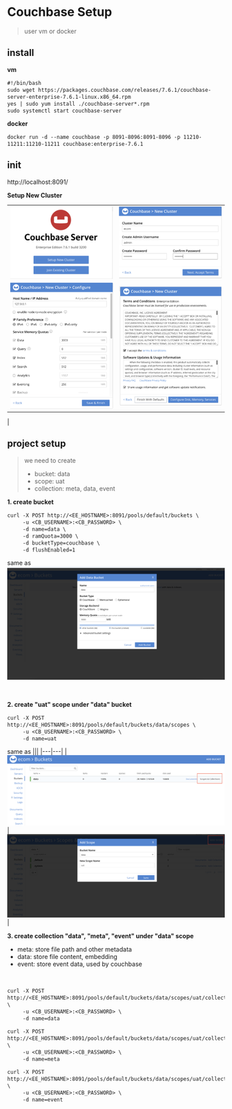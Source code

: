 # Couchbase Setup

>user vm or docker

## install

**vm**
```
#!/bin/bash
sudo wget https://packages.couchbase.com/releases/7.6.1/couchbase-server-enterprise-7.6.1-linux.x86_64.rpm
yes | sudo yum install ./couchbase-server*.rpm
sudo systemctl start couchbase-server
```

**docker**
```
docker run -d --name couchbase -p 8091-8096:8091-8096 -p 11210-11211:11210-11211 couchbase:enterprise-7.6.1
```


## init

http://localhost:8091/

**Setup New Cluster**

|       |   |
|  ----  | ----  |
|![couchbase_new_cluster](/static/images/couchbase_new_cluster.png) | ![couchbase_cluster_info](/static/images/couchbase_cluster_info.png)|
|![couchbase_cluster_config](/static/images/couchbase_cluster_config.png)|![couchbase_cluster_terms](/static/images/couchbase_cluster_terms.png)
|

## project setup

> we need to create
> - bucket: data
> - scope: uat
> - collection: meta, data, event

**1. create bucket**

```
curl -X POST http://<EE_HOSTNAME>:8091/pools/default/buckets \
     -u <CB_USERNAME>:<CB_PASSWORD> \
     -d name=data \
     -d ramQuota=3000 \
     -d bucketType=couchbase \
     -d flushEnabled=1
```

same as
![couchbase_create_bucket](/static/images/couchbase_create_bucket.png)

<br>

**2. create "uat" scope under "data" bucket**
```
curl -X POST http://<EE_HOSTNAME>:8091/pools/default/buckets/data/scopes \
     -u <CB_USERNAME>:<CB_PASSWORD> \
     -d name=uat
```

same as
|||
|---|---|
|![couchbase_create_scope1](/static/images/couchbase_create_scope1.png)|![couchbase_create_scope2](/static/images/couchbase_create_scope2.png)|


**3. create collection "data", "meta", "event" under "data" scope**

- meta: store file path and other metadata
- data: store file content, embedding
- event: store event data, used by couchbase

<br>

```
curl -X POST http://<EE_HOSTNAME>:8091/pools/default/buckets/data/scopes/uat/collections \
     -u <CB_USERNAME>:<CB_PASSWORD> \
     -d name=data
```
```
curl -X POST http://<EE_HOSTNAME>:8091/pools/default/buckets/data/scopes/uat/collections \
     -u <CB_USERNAME>:<CB_PASSWORD> \
     -d name=meta
```
```
curl -X POST http://<EE_HOSTNAME>:8091/pools/default/buckets/data/scopes/uat/collections \
     -u <CB_USERNAME>:<CB_PASSWORD> \
     -d name=event
```